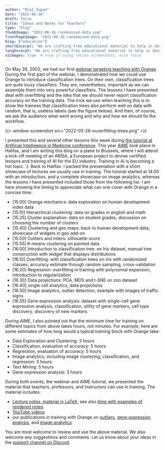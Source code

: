 ```yaml
---
author: "Blaž Zupan"
date: "2022-06-16"
draft: false
title: "Ideas and Notes for Teachers"
type: "blog"
thumbImage: "2022-06-16-randomized-data.png"
frontPageImage: "2022-06-16-randomized-data.png"
blog: ["education"]
shortExcerpt: "We are crafting free educational material to help in data science training."
longExcerpt: "We are crafting free educational material to help in data science training."
x2images: true  # true if using retina screenshots, else false
---
```


On May 26, 2002, we had our first [webinar targeting teaching with Orange](https://orangedatamining.com/blog/2022/2022-04-26-edu-webinar/). During the first part of the webinar, I demonstrated how we could use Orange to introduce classification trees. On their own, classification trees are quite lousy classifiers. They are, nevertheless, important as we can assemble them into very powerful classifiers. The lessons I have presented deal with overfitting and the idea that we should never report classification accuracy on the training data. The trick we use when teaching this is to show the trainees that classification trees also perform well on data with random, that is, useless labels (see the figure below). And then, of course, we ask the audience what went wrong and why and how we should fix the workflow. 

{{< window-screenshot src="2022-05-26-ouverfitting-trees.png" >}}

I presented this and several other lessons this week during [the tutorial at Artificial Intelligence in Medicine conference](https://orangedatamining.com/blog/2022/2022-04-26-amia-tutorial/). This year [AIME](http://aime22.aimedicine.info) took place in Halifax, and I am writing this blog on a plane to Brussels, where I will attend a kick-off meeting of an ARISA, a European project to devise certified lessons and training of AI for the EU industry. Training in AI is becoming a hot topic. :). Back to Halifax. I packed the presentation with a short showcase of lectures we usually use in training. The tutorial started at 14.00 with an introduction, and a complete showcase on image analytics, whereas the lessons I have presented included those from the following list. I am here showing the timing to appreciate what can one cover with Orange in a concise time:

* [15.00] Orange mechanics: data exploration on human development index data
* [15.10] Hierarchical clustering: data on grades in english and math
* [15.25] Cluster explanation: data on student grades, discussion on choosing the number of clusters
* [15.40] Clustering and geo maps: back to human development data, showcase of widgets in geo add-on
* [15.50] Outliers and inliers: silhouette score
* [15.55] K-means clustering on painted data
* [16.00] Introduction to classification tree: on Iris dataset, manual tree construction with widget that displays distributions
* [16.10] Overfitting: with classification trees on iris with randomized classes, accuracy estimate through random sampling, cross-validation
* [16.20] Regression: overfitting in training with polynomial expansion, introduction to regularization
* [16.30] Data projections: PCA, MDS and t-SNE on zoo dataset
* [16.40] single cell analytics, data projections
* [16.50] Image analytics, outlier detection, example with images of traffic signs
* [16.55] Gene expression analysis: dataset with single-cell gene expression analysis, classification, utility of gene markers, cell type discovery, discovery of new markers

During AIME, I also pointed out that the minimum time for training on different topics from above takes hours, not minutes. For example, here are some estimates of how long would a typical training block with Orange take:

* Data Exploration and Clustering: 3 hours
* Classification, evaluation of accuracy: 5 hours
* Regression, evaluation of accuracy: 5 hours
* Image analytics, including image clustering, classification, and regression: 3 hours
* Text Mining: 5 hours
* Gene expression analysis: 3 hours

During both events, the webinar and AIME tutorial, we presented the material that teachers, professors, and instructors can use in training. The material includes:

* [Lecture notes, material in LaTeX](https://github.com/biolab/orange-lecture-notes), see also [blog with examples of rendered notes]()
* [YouTube videos](http://youtube.com/orangedatamining)
* our publications in training with Orange on [outliers](https://journals.plos.org/ploscompbiol/article/authors?id=10.1371/journal.pcbi.1008671), [gene expression analysis](https://academic.oup.com/bioinformatics/article/35/14/i4/5529249), and [image analytics](https://www.nature.com/articles/s41467-019-12397-x)

You are most welcome to review and use the above material. We also welcome any suggestions and comments. Let us know about your ideas in the [support channel on Discord](https://discord.gg/FWrfeXV).